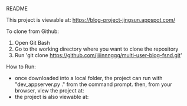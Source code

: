 README

This project is viewable at: https://blog-project-jingsun.appspot.com/

To clone from Github:
 1. Open Git Bash
 2. Go to the working directory where you want to clone the repository
 3. Run 'git clone https://github.com/jiiinnnggg/multi-user-blog-fsnd.git'

How to Run:

- once downloaded into a local folder, the project can run with "dev_appserver.py ." 
from the command prompt. then, from your browser, view the project at:
- the project is also viewable at:
